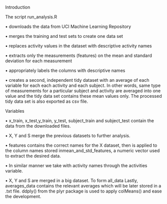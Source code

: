 Introduction

The script run_analysis.R

•	downloads the data from UCI Machine Learning Repository

•	merges the training and test sets to create one data set

•	replaces activity values in the dataset with descriptive activity names

•	extracts only the measurements (features) on the mean and standard deviation for each measurement

•	appropriately labels the columns with descriptive names

•	creates a second, independent tidy dataset with an average of each variable for each each activity and each subject. In other words, same type of measurements for a particular subject and activity are averaged into one value and the tidy data set contains these mean values only. The processed tidy data set is also exported as csv file.


Variables

•	x_train, x_test,y_train, y_test, subject_train and subject_test contain the data from the downloaded files.

•	X, Y and S merge the previous datasets to further analysis.

•	features contains the correct names for the X dataset, then is applied to the column names stored inmean_and_std_features, a numeric vector used to extract the desired data.

•	In similar manner we take with activity names through the activities variable.

•	X, Y and S are merged in a big dataset. To form all_data Lastly, averages_data contains the relevant averages which will be later stored in a .txt file. ddply() from the plyr package is used to apply colMeans() and ease the development.


